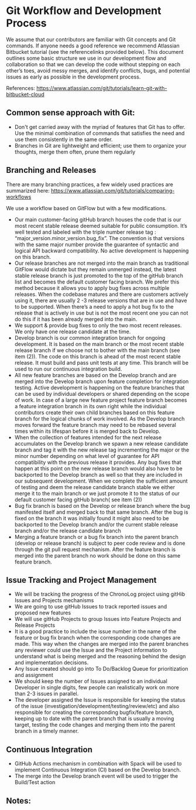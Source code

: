 
# Git Workflow and Development Process



We assume that our contributors are familiar with Git concepts and Git commands. If anyone needs a good reference we recommend Atlassian Bitbucket tutorial (see the referencelinks provided below).
This document outlines some basic structure we use in our development flow and collaboration so that we can develop the code without stepping on each other’s toes, avoid messy merges, and identify conflicts, bugs, and potential issues as early as possible in the development process.

References:
https://www.atlassian.com/git/tutorials/learn-git-with-bitbucket-cloud

## Common sense approach with Git:

* Don't get carried away with the myriad of features that Git has to offer.  Use the minimal combination of commands that satisfies the need and use them consistently in the same order. 
* Branches in Git are lightweight and efficient; use them to organize your thoughts, merge them often, prune them regularly

## Branching and Releases 
There are many branching practices, a few widely used practices are summarized here:
https://www.atlassian.com/git/tutorials/comparing-workflows

We use a workflow based on GitFlow but with a few modifications.  

* Our main customer-facing gitHub branch houses the code that is our most recent stable release deemed suitable for public consumption. It’s well tested and labeled with the triple number release tag : “major_version.minor_version.bug_fix”. The convention is that versions with the same major number provide the guarantee of syntactic and logical API backward compatibility.  No active development is happening on this branch. 
* Our release branches are not merged into the main branch as traditional GitFlow would dictate but they remain unmerged instead, the latest stable release branch is just promoted to the top of the gitHub branch list and becomes the default customer facing branch. We prefer this method because it allows you to apply bug fixes across multiple releases. When the codebase matures and there are customers actively using it, there are usually 2 -3 release versions that are in use and have to be supported. When there’s a need to apply a hot bug fix to the release that is actively in use but is not the most recent one you can not do this if it has been already merged into the main.
* We support & provide bug fixes to only the two most recent releases. We only have one release candidate at the time.
* Develop branch is our common integration branch for ongoing development. It is based on the main branch or the most recent stable release branch if we choose not to bother with the main branch (see item (2)). The code on this branch is ahead of the most recent stable release. It must build and pass unit tests at any time. This branch  will be used to run our continuous integration build. 
* All new feature branches are based on the Develop branch and are merged into the Develop branch upon feature completion for integration testing.  Active development is happening on the feature branches that can be used by individual developers or shared depending on the scope of work.  In case of a large new feature project feature branch becomes a feature integration branch in its own right while the individual contributors create their own child branches based on this feature branch for the logical chunks of work involved. As the Develop branch moves forward the feature branch may need to be rebased several times within its lifespan before it is merged back to Develop.
* When the collection of features intended for the next release  accumulates on the Develop branch we spawn a new release candidate branch and tag it with the new release tag incrementing the major or the minor number depending on what level of guarantee for API compatibility with the previous release it provides. Any bug fixes that happen at this point on the new release branch would also have to be backported to the Develop branch as well so that they are included in our subsequent development. When we complete the sufficient amount of testing and deem the release candidate branch stable  we either merge it to the main branch or we just promote it to the status of our default customer facing gitHub branch( see item (2))
* Bug fix branch is  based on the Develop or release branch where the bug manifested itself and merged back to that same branch. After the bug is fixed on the branch it was initially found it might also need to be backported to the Develop branch and/or the current stable release branch and/or the release candidate branch
* Merging a feature branch or a bug fix branch into the parent branch (develop or release branch)  is subject to peer code review and is done through the git pull request mechanism. After the feature branch is merged into the parent branch no work should be done on this same feature branch. 


## Issue Tracking and Project Management
* We will be tracking the progress of the ChronoLog project using gitHib Issues and Projects mechanisms
* We are going to use gitHub Issues to track reported issues and proposed new features
* We will use gitHub Projects to group Issues into Feature Projects and Release Projects 
* It is a good practice to include the issue number in the name of the feature or bug fix branch when the corresponding code changes are made. This way when the changes are merged into the parent branches any reviewer could use the Issue and the Project information to understand what is being merged and the reasoning behind the design and implementation decisions.
* Any Issue created should go into To Do/Backlog Queue for prioritization and assignment
* We should keep the number of Issues assigned to an individual Developer in single digits, few people can realistically work on more than 2-3 issues in parallel.
* The developer assigned the Issue is responsible for keeping the status of the issue (investigation/development/testing/review/etc) and also responsible for creating the corresponding bugfix/feature branch, keeping up to date with the parent branch that is usually  a moving target, testing the code changes and merging them into the parent branch in a timely manner. 

## Continuous Integration 
* GitHub Actions mechanism in combination with Spack will be used to implement Continuous Integration (CI)  based on the Develop branch.  
* The merge into the Develop branch event will be used to trigger the Build/Test action



## Notes:

